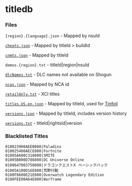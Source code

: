 # titledb


### Files
`{region}.{language}.json` - Mapped by nsuId

[`cheats.json`](cheats.json) - Mapped by titleId > buildId

[`cnmts.json`](cnmts.json) - Mapped by titleId

`demos.{region}.txt` - titleId|region|nsuId

[`dlcNames.txt`](dlcNames.txt) - DLC names not available on Shogun

[`ncas.json`](ncas.json) - Mapped by NCA id

[`retailOnly.txt`](retailOnly.txt) - XCI titles

[`titles.US.en.json`](titles.US.en.json) - Mapped by titleId, used for [Tinfoil](https://tinfoil.io/Download#download)

[`versions.json`](versions.json) - Mapped by titleId, includes version history

[`versions.txt`](versions.txt) - titleId|rightsId|version



### Blacklisted Titles

```
010023900AEE0800|Paladins
010025400AECE800|Fortnite
01005A600C318800|SMITE
01005B000D786800|DC Universe Online
0100647003750800|ドラゴンクエストⅩ ベーシックパック
01005A100D16E800|荒野行動
0100F8600E21E800|Overwatch Legendary Edition
0100FEE00A64E800|Warframe
```

